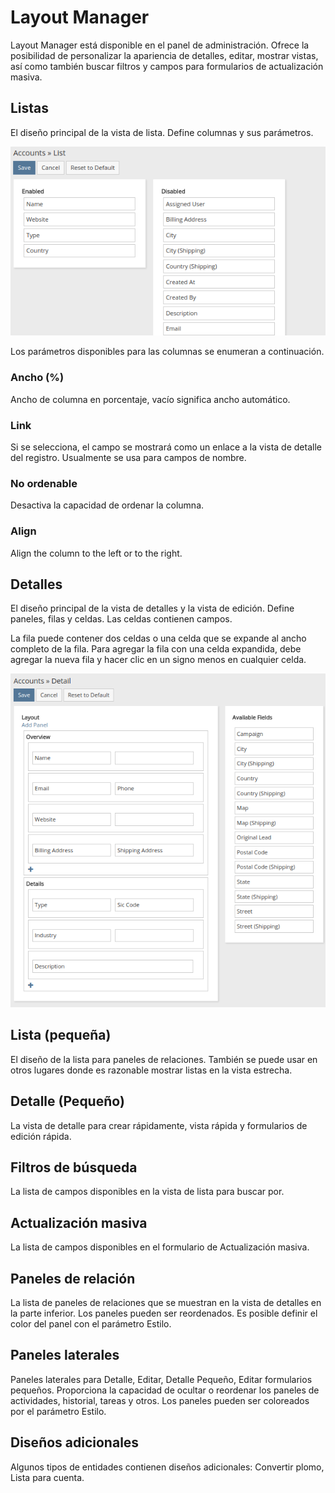 # Layout Manager

Layout Manager está disponible en el panel de administración. Ofrece la posibilidad de personalizar la apariencia de detalles, editar, mostrar vistas, así como también buscar filtros y campos para formularios de actualización masiva.

## Listas

El diseño principal de la vista de lista. Define columnas y sus parámetros.

![List](../../../docs/_static/images/administration/layout-manager/list.png)

Los parámetros disponibles para las columnas se enumeran a continuación.

### Ancho (%)

Ancho de columna en porcentaje, vacío significa ancho automático.

### Link

Si se selecciona, el campo se mostrará como un enlace a la vista de detalle del registro. Usualmente se usa para campos de nombre.

### No ordenable

Desactiva la capacidad de ordenar la columna.

### Align

Align the column to the left or to the right.

## Detalles

El diseño principal de la vista de detalles y la vista de edición. Define paneles, filas y celdas. Las celdas contienen campos.

La fila puede contener dos celdas o una celda que se expande al ancho completo de la fila. Para agregar la fila con una celda expandida, debe agregar la nueva fila y hacer clic en un signo menos en cualquier celda.

![Detail](../../../docs/_static/images/administration/layout-manager/detail.png)

## Lista (pequeña)

El diseño de la lista para paneles de relaciones. También se puede usar en otros lugares donde es razonable mostrar listas en la vista estrecha.

## Detalle (Pequeño)

La vista de detalle para crear rápidamente, vista rápida y formularios de edición rápida.

## Filtros de búsqueda

La lista de campos disponibles en la vista de lista para buscar por.

## Actualización masiva

La lista de campos disponibles en el formulario de Actualización masiva.

## Paneles de relación

La lista de paneles de relaciones que se muestran en la vista de detalles en la parte inferior. Los paneles pueden ser reordenados. Es posible definir el color del panel con el parámetro Estilo.

## Paneles laterales

Paneles laterales para Detalle, Editar, Detalle Pequeño, Editar formularios pequeños. Proporciona la capacidad de ocultar o reordenar los paneles de actividades, historial, tareas y otros. Los paneles pueden ser coloreados por el parámetro Estilo.

## Diseños adicionales

Algunos tipos de entidades contienen diseños adicionales: Convertir plomo, Lista para cuenta.

